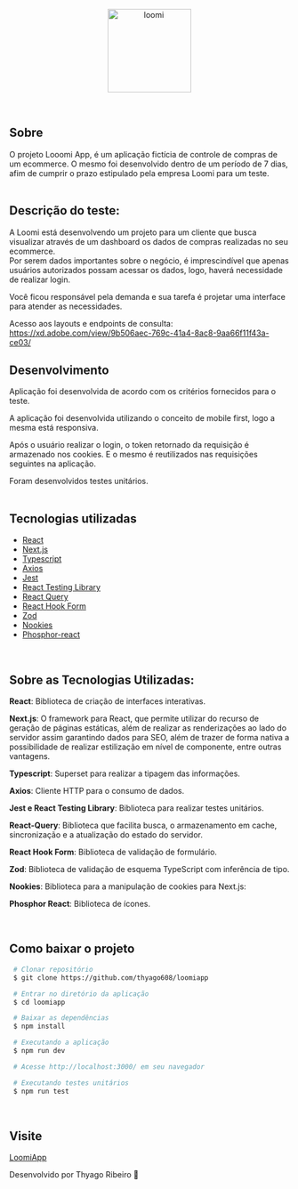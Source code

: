 <p align="center">
 <img src="https://media-exp1.licdn.com/dms/image/C4D0BAQGwsGxOTrtcHw/company-logo_200_200/0/1654903802737?e=2147483647&v=beta&t=gutTe4ACrv4horYzMYK3aKUSoZAte52w4IN6U-Q9is8" alt="loomi" width="150px" height="150px"/>
</p>
<br>

## Sobre

O projeto Looomi App, é um aplicação fictícia de controle de compras de um ecommerce.
O mesmo foi desenvolvido dentro de um período de 7 dias, afim de cumprir o prazo estipulado pela empresa Loomi para um teste. <br><br>

## Descrição do teste:

A Loomi está desenvolvendo um projeto para um cliente que busca visualizar através
de um dashboard os dados de compras realizadas no seu ecommerce.<br>
Por serem dados importantes sobre o negócio, é imprescindível que apenas usuários autorizados
possam acessar os dados, logo, haverá necessidade de realizar login.

Você ficou responsável pela demanda e sua tarefa é projetar uma interface para atender as necessidades.

Acesso aos layouts e endpoints de consulta:<br>
https://xd.adobe.com/view/9b506aec-769c-41a4-8ac8-9aa66f11f43a-ce03/
<br>

## Desenvolvimento

Aplicação foi desenvolvida de acordo com os critérios fornecidos para o teste.

A aplicação foi desenvolvida utilizando o conceito de mobile first, logo a mesma está responsiva.

Após o usuário realizar o login, o token retornado da requisição é armazenado nos cookies. E o mesmo é reutilizados nas requisições seguintes na aplicação. 

Foram desenvolvidos testes unitários.<br><br>

## Tecnologias utilizadas

- [React](https://pt-br.reactjs.org/)
- [Next.js](https://nextjs.org/)
- [Typescript](https://www.typescriptlang.org/)
- [Axios](https://axios-http.com/docs/intro)
- [Jest](https://jestjs.io/pt-BR/)
- [React Testing Library](https://testing-library.com/docs/react-testing-library/intro/)
- [React Query](https://tanstack.com/query/v4)
- [React Hook Form](https://react-hook-form.com/)
- [Zod](https://zod.dev/)
- [Nookies](https://www.npmjs.com/package/nookies)
- [Phosphor-react](https://phosphoricons.com/)

<br>

## Sobre as Tecnologias Utilizadas:

**React**: Biblioteca de criação de interfaces interativas.

**Next.js**: O framework para React, que permite utilizar do recurso de geração de páginas estáticas, além de realizar as renderizações ao lado do servidor assim garantindo dados para SEO, além de trazer de forma nativa a possibilidade de realizar estilização em nível de componente, entre outras vantagens.

**Typescript**: Superset para realizar a tipagem das informações.

**Axios**: Cliente HTTP para o consumo de dados.

**Jest e React Testing Library**: Biblioteca para realizar testes unitários.

**React-Query**: Biblioteca que facilita busca, o armazenamento em cache, sincronização e a atualização do estado do servidor.

**React Hook Form**: Biblioteca de validação de formulário.

**Zod**: Biblioteca de validação de esquema TypeScript com inferência de tipo.

**Nookies**: Biblioteca para a manipulação de cookies para Next.js: 

**Phosphor React**: Biblioteca de ícones.

<br>

## Como baixar o projeto

```bash
 # Clonar repositório
 $ git clone https://github.com/thyago608/loomiapp

 # Entrar no diretório da aplicação
 $ cd loomiapp

 # Baixar as dependências
 $ npm install

 # Executando a aplicação
 $ npm run dev

 # Acesse http://localhost:3000/ em seu navegador

 # Executando testes unitários
 $ npm run test
```

<br>

## Visite

[LoomiApp](https://loomi-app.vercel.app/)

Desenvolvido por Thyago Ribeiro 👋
